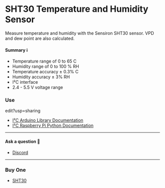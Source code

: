 SHT30 Temperature and Humidity Sensor
===

Measure temperature and humidity with the Sensiron SHT30 sensor. VPD and dew point are also calculated.

#### Summary ℹ️

- Temperature range of 0 to 65 C
- Humidity range of 0 to 100 % RH
- Temperature accuracy ± 0.3% C
- Humidity accuracy ± 3% RH
- I²C interface
- 2.4 - 5.5 V voltage range
 
### Use
edit?usp=sharing
*   [I²C Arduino Library Documentation](https://docs.google.com/document/d/1k31YoJEya31Z8UTROqXV7FxEQz_QPv1ihZgx1msThGA/export?format=pdf)
*   [I²C Raspberry Pi Python Documentation](https://docs.google.com/document/d/1L6FEnlF9Ocf_z9inG57TkL7Tgxomp1aTuIEFOvAblIY/export?format=pdf)

* * * 
#### Ask a question 🤙

*   [Discord](https://discord.gg/rAnZPdW)

* * *
### Buy One
* [SHT30](https://ufire.co/buy/)
